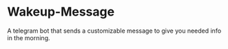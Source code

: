 # Wakeup-Message
A telegram bot that sends a customizable message to give you needed info in the morning. 
